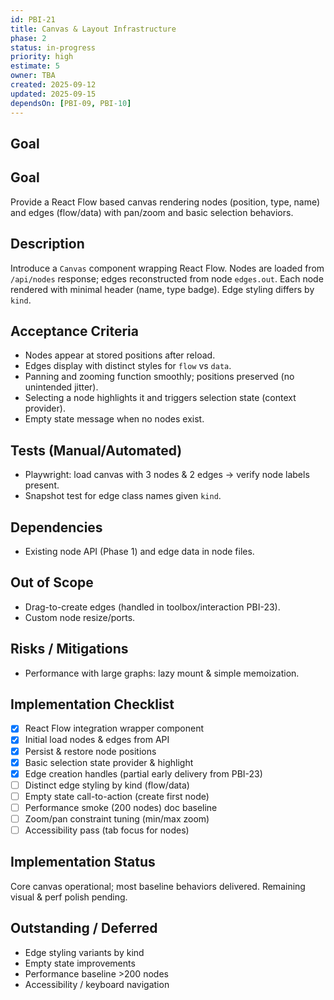 ```yaml
---
id: PBI-21
title: Canvas & Layout Infrastructure
phase: 2
status: in-progress
priority: high
estimate: 5
owner: TBA
created: 2025-09-12
updated: 2025-09-15
dependsOn: [PBI-09, PBI-10]
---
```


## Goal

Goal
----
Provide a React Flow based canvas rendering nodes (position, type, name) and edges (flow/data) with pan/zoom and basic selection behaviors.

Description
-----------
Introduce a `Canvas` component wrapping React Flow. Nodes are loaded from `/api/nodes` response; edges reconstructed from node `edges.out`. Each node rendered with minimal header (name, type badge). Edge styling differs by `kind`.

Acceptance Criteria
-------------------
- Nodes appear at stored positions after reload.
- Edges display with distinct styles for `flow` vs `data`.
- Panning and zooming function smoothly; positions preserved (no unintended jitter).
- Selecting a node highlights it and triggers selection state (context provider).
- Empty state message when no nodes exist.

Tests (Manual/Automated)
------------------------
- Playwright: load canvas with 3 nodes & 2 edges → verify node labels present.
- Snapshot test for edge class names given `kind`.

Dependencies
------------
- Existing node API (Phase 1) and edge data in node files.

Out of Scope
------------
- Drag-to-create edges (handled in toolbox/interaction PBI-23).
- Custom node resize/ports.

Risks / Mitigations
-------------------
- Performance with large graphs: lazy mount & simple memoization.

## Implementation Checklist
- [x] React Flow integration wrapper component
- [x] Initial load nodes & edges from API
- [x] Persist & restore node positions
- [x] Basic selection state provider & highlight
- [x] Edge creation handles (partial early delivery from PBI-23)
- [ ] Distinct edge styling by kind (flow/data)
- [ ] Empty state call-to-action (create first node)
- [ ] Performance smoke (200 nodes) doc baseline
- [ ] Zoom/pan constraint tuning (min/max zoom)
- [ ] Accessibility pass (tab focus for nodes)

## Implementation Status
Core canvas operational; most baseline behaviors delivered. Remaining visual & perf polish pending.

## Outstanding / Deferred
- Edge styling variants by kind
- Empty state improvements
- Performance baseline >200 nodes
- Accessibility / keyboard navigation

